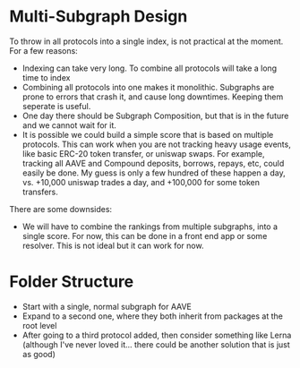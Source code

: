 # Multi-Subgraph Design

To throw in all protocols into a single index, is not practical at the moment. For a few reasons:

- Indexing can take very long. To combine all protocols will take a long time to index
- Combining all protocols into one makes it monolithic. Subgraphs are prone
  to errors that crash it, and cause long downtimes. Keeping them seperate is useful.
- One day there should be Subgraph Composition, but that is in the future and we cannot wait for it.
- It is possible we could build a simple score that is based on multiple protocols. This can work when you are not tracking heavy usage events, like basic ERC-20 token transfer, or uniswap swaps. For example, tracking all AAVE and Compound deposits, borrows, repays, etc, could easily be done. My guess is only a few hundred of these happen a day, vs. +10,000 uniswap trades a day, and +100,000 for some token transfers.

There are some downsides:
- We will have to combine the rankings from multiple subgraphs, into a single score. For now, this can be done in a front end app or some resolver. This is not ideal but it can work for now.

# Folder Structure
- Start with a single, normal subgraph for AAVE
- Expand to a second one, where they both inherit from packages at the root level
- After going to a third protocol added, then consider something like Lerna (although I've never loved it... there could be another solution that is just as good)